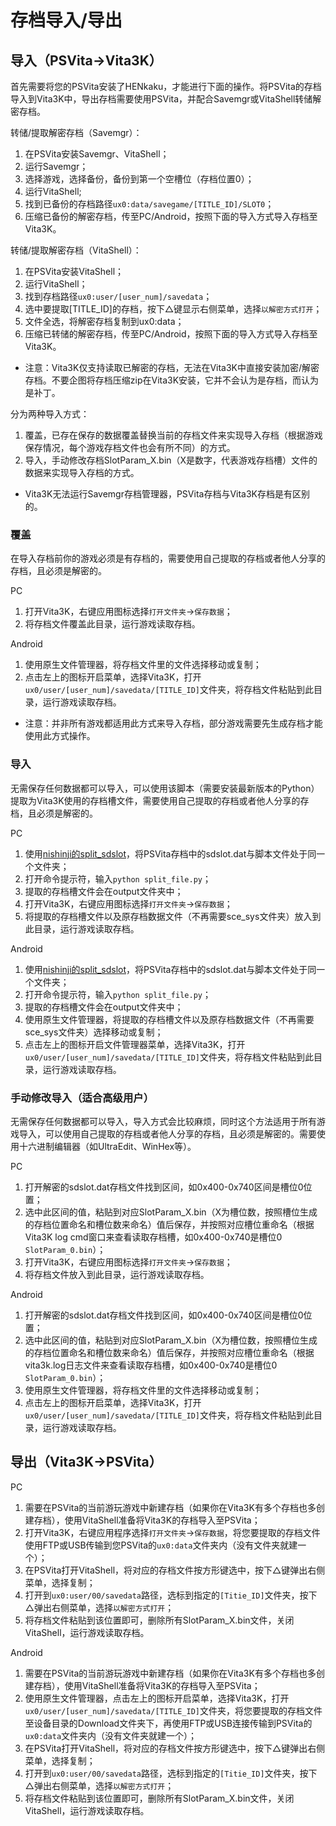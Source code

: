 # 存档导入/导出
## 导入（PSVita->Vita3K）
首先需要将您的PSVita安装了HENkaku，才能进行下面的操作。将PSVita的存档导入到Vita3K中，导出存档需要使用PSVita，并配合Savemgr或VitaShell转储解密存档。

转储/提取解密存档（Savemgr）：
1. 在PSVita安装Savemgr、VitaShell；
2. 运行Savemgr；
3. 选择游戏，选择备份，备份到第一个空槽位（存档位置0）；
4. 运行VitaShell;
5. 找到已备份的存档路径`ux0:data/savegame/[TITLE_ID]/SLOT0`；
6. 压缩已备份的解密存档，传至PC/Android，按照下面的导入方式导入存档至Vita3K。

转储/提取解密存档（VitaShell）：
1. 在PSVita安装VitaShell；
2. 运行VitaShell；
3. 找到存档路径`ux0:user/[user_num]/savedata`；
4. 选中要提取[TITLE_ID]的存档，按下△键显示右侧菜单，选择`以解密方式打开`；
5. 文件全选，将解密存档复制到ux0:data；
6. 压缩已转储的解密存档，传至PC/Android，按照下面的导入方式导入存档至Vita3K。

- 注意：Vita3K仅支持读取已解密的存档，无法在Vita3K中直接安装加密/解密存档。不要企图将存档压缩zip在Vita3K安装，它并不会认为是存档，而认为是补丁。

分为两种导入方式：
1. 覆盖，已存在保存的数据覆盖替换当前的存档文件来实现导入存档（根据游戏保存情况，每个游戏存档文件也会有所不同）的方式。
2. 导入，手动修改存档SlotParam_X.bin（X是数字，代表游戏存档槽）文件的数据来实现导入存档的方式。

- Vita3K无法运行Savemgr存档管理器，PSVita存档与Vita3K存档是有区别的。

### 覆盖
在导入存档前你的游戏必须是有存档的，需要使用自己提取的存档或者他人分享的存档，且必须是解密的。

PC
1. 打开Vita3K，右键应用图标选择`打开文件夹`->`保存数据`；
2. 将存档文件覆盖此目录，运行游戏读取存档。

Android
1. 使用原生文件管理器，将存档文件里的文件选择移动或复制；
2. 点击左上的图标开启菜单，选择Vita3K，打开`ux0/user/[user_num]/savedata/[TITLE_ID]`文件夹，将存档文件粘贴到此目录，运行游戏读取存档。

- 注意：并非所有游戏都适用此方式来导入存档，部分游戏需要先生成存档才能使用此方式操作。

### 导入
无需保存任何数据都可以导入，可以使用该脚本（需要安装最新版本的Python）提取为Vita3K使用的存档槽文件，需要使用自己提取的存档或者他人分享的存档，且必须是解密的。

PC
1. 使用[nishinji的split_sdslot](https://github.com/nishinji/split_sdslot)，将PSVita存档中的sdslot.dat与脚本文件处于同一个文件夹；
2. 打开命令提示符，输入`python split_file.py`；
3. 提取的存档槽文件会在output文件夹中；
4. 打开Vita3K，右键应用图标选择`打开文件夹`->`保存数据`；
5. 将提取的存档槽文件以及原存档数据文件（不再需要sce_sys文件夹）放入到此目录，运行游戏读取存档。

Android
1. 使用[nishinji的split_sdslot](https://github.com/nishinji/split_sdslot)，将PSVita存档中的sdslot.dat与脚本文件处于同一个文件夹；
2. 打开命令提示符，输入`python split_file.py`；
3. 提取的存档槽文件会在output文件夹中；
4. 使用原生文件管理器，将提取的存档槽文件以及原存档数据文件（不再需要sce_sys文件夹）选择移动或复制；
5. 点击左上的图标开启文件管理器菜单，选择Vita3K，打开`ux0/user/[user_num]/savedata/[TITLE_ID]`文件夹，将存档文件粘贴到此目录，运行游戏读取存档。

### 手动修改导入（适合高级用户）
无需保存任何数据都可以导入，导入方式会比较麻烦，同时这个方法适用于所有游戏导入，可以使用自己提取的存档或者他人分享的存档，且必须是解密的。需要使用十六进制编辑器（如UltraEdit、WinHex等）。

PC
1. 打开解密的sdslot.dat存档文件找到区间，如0x400-0x740区间是槽位0位置；
2. 选中此区间的值，粘贴到对应SlotParam_X.bin（X为槽位数，按照槽位生成的存档位置命名和槽位数来命名）值后保存，并按照对应槽位重命名（根据Vita3K log cmd窗口来查看读取存档槽，如0x400-0x740是槽位0 `SlotParam_0.bin`）；
3. 打开Vita3K，右键应用图标选择`打开文件夹`->`保存数据`；
4. 将存档文件放入到此目录，运行游戏读取存档。

Android
1. 打开解密的sdslot.dat存档文件找到区间，如0x400-0x740区间是槽位0位置；
2. 选中此区间的值，粘贴到对应SlotParam_X.bin（X为槽位数，按照槽位生成的存档位置命名和槽位数来命名）值后保存，并按照对应槽位重命名（根据vita3k.log日志文件来查看读取存档槽，如0x400-0x740是槽位0 `SlotParam_0.bin`）；
3. 使用原生文件管理器，将存档文件里的文件选择移动或复制；
4. 点击左上的图标开启菜单，选择Vita3K，打开`ux0/user/[user_num]/savedata/[TITLE_ID]`文件夹，将存档文件粘贴到此目录，运行游戏读取存档。

## 导出（Vita3K->PSVita）
PC
1. 需要在PSVita的当前游玩游戏中新建存档（如果你在Vita3K有多个存档也多创建存档），使用VitaShell准备将Vita3K的存档导入至PSVita；
3. 打开Vita3K，右键应用程序选择`打开文件夹`->`保存数据`，将您要提取的存档文件使用FTP或USB传输到您PSVita的`ux0:data`文件夹内（没有文件夹就建一个）；
4. 在PSVita打开VitaShell，将对应的存档文件按方形键选中，按下△键弹出右侧菜单，选择复制；
5. 打开到`ux0:user/00/savedata`路径，选标到指定的`[Titie_ID]`文件夹，按下△弹出右侧菜单，选择`以解密方式打开`；
6. 将存档文件粘贴到该位置即可，删除所有SlotParam_X.bin文件，关闭VitaShell，运行游戏读取存档。

Android
1. 需要在PSVita的当前游玩游戏中新建存档（如果你在Vita3K有多个存档也多创建存档），使用VitaShell准备将Vita3K的存档导入至PSVita；
2. 使用原生文件管理器，点击左上的图标开启菜单，选择Vita3K，打开`ux0/user/[user_num]/savedata/[TITLE_ID]`文件夹，将您要提取的存档文件至设备目录的Download文件夹下，再使用FTP或USB连接传输到PSVita的`ux0:data`文件夹内（没有文件夹就建一个）；
3. 在PSVita打开VitaShell，将对应的存档文件按方形键选中，按下△键弹出右侧菜单，选择复制；
4. 打开到`ux0:user/00/savedata`路径，选标到指定的`[Titie_ID]`文件夹，按下△弹出右侧菜单，选择`以解密方式打开`；
5. 将存档文件粘贴到该位置即可，删除所有SlotParam_X.bin文件，关闭VitaShell，运行游戏读取存档。
